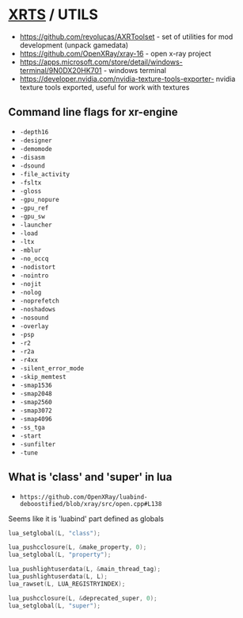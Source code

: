 # [XRTS](README.md) / UTILS

- https://github.com/revolucas/AXRToolset - set of utilities for mod development (unpack gamedata)
- https://github.com/OpenXRay/xray-16 - open x-ray project
- https://apps.microsoft.com/store/detail/windows-terminal/9N0DX20HK701 - windows terminal
- https://developer.nvidia.com/nvidia-texture-tools-exporter- nvidia texture tools exported, useful for work with textures

## Command line flags for xr-engine

- `-depth16`
- `-designer`
- `-demomode`
- `-disasm`
- `-dsound`
- `-file_activity`
- `-fsltx`
- `-gloss`
- `-gpu_nopure`
- `-gpu_ref`
- `-gpu_sw`
- `-launcher`
- `-load`
- `-ltx`
- `-mblur`
- `-no_occq`
- `-nodistort`
- `-nointro`
- `-nojit`
- `-nolog`
- `-noprefetch`
- `-noshadows`
- `-nosound`
- `-overlay`
- `-psp`
- `-r2`
- `-r2a`
- `-r4xx`
- `-silent_error_mode`
- `-skip_memtest`
- `-smap1536`
- `-smap2048`
- `-smap2560`
- `-smap3072`
- `-smap4096`
- `-ss_tga`
- `-start`
- `-sunfilter`
- `-tune`

## What is 'class' and 'super' in lua

- `https://github.com/OpenXRay/luabind-deboostified/blob/xray/src/open.cpp#L138`

Seems like it is 'luabind' part defined as globals

```c++
lua_setglobal(L, "class");

lua_pushcclosure(L, &make_property, 0);
lua_setglobal(L, "property");

lua_pushlightuserdata(L, &main_thread_tag);
lua_pushlightuserdata(L, L);
lua_rawset(L, LUA_REGISTRYINDEX);

lua_pushcclosure(L, &deprecated_super, 0);
lua_setglobal(L, "super");
```
